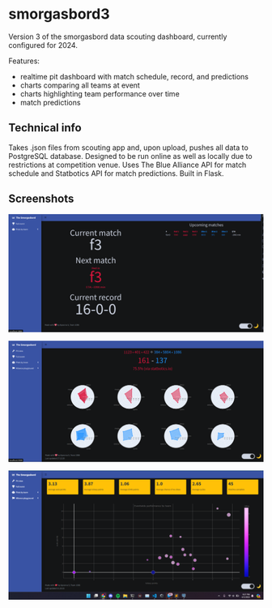 # smorgasbord3

Version 3 of the smorgasbord data scouting dashboard, currently configured for 2024. 

Features:
- realtime pit dashboard with match schedule, record, and predictions
- charts comparing all teams at event
- charts highlighting team performance over time
- match predictions

## Technical info
Takes .json files from scouting app and, upon upload, pushes all data to PostgreSQL database. Designed to be run online as well as locally due to restrictions at competition venue. Uses The Blue Alliance API for match schedule and Statbotics API for match predictions. Built in Flask.

## Screenshots
![pit view](./screenshots/image.png)

![prediction and radar chart](./screenshots/image2.png)

![event view](./screenshots/image3.png)
